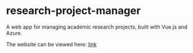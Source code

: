 # research-project-manager
A web app for managing academic research projects, built with Vue.js and Azure.

The website can be viewed here: [link](https://white-glacier-0ac36b61e.2.azurestaticapps.net/projects)
